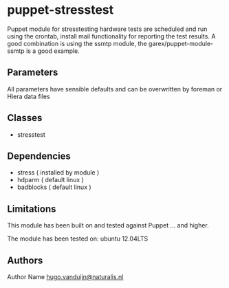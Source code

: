puppet-stresstest
===================

Puppet module for stresstesting hardware
tests are scheduled and run using the crontab, install mail functionality for reporting the test results. A good combination is using the ssmtp module, the garex/puppet-module-ssmtp is a good example.


Parameters
-------------
All parameters have sensible defaults and can be overwritten by foreman or Hiera data files

Classes
-------------
- stresstest

Dependencies
-------------
- stress ( installed by module )
- hdparm ( default linux )
- badblocks ( default linux )

Limitations
-------------
This module has been built on and tested against Puppet ... and higher.

The module has been tested on:
ubuntu 12.04LTS

Authors
-------------
Author Name <hugo.vanduijn@naturalis.nl>

